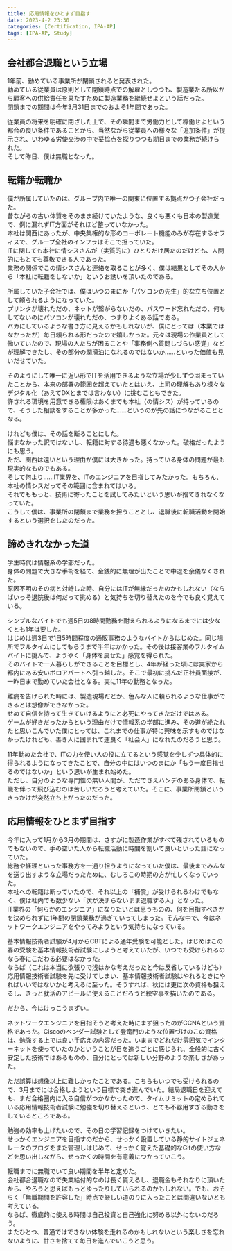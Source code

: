 ```yaml
---
title: 応用情報をひとまず目指す
date: 2023-4-2 23:30
categories: [Certification, IPA-AP]
tags: [IPA-AP, Study]
---
```


## 会社都合退職という立場

1年前、勤めている事業所が閉鎖されると発表された。  
勤めている従業員は原則として閉鎖時点での解雇としつつも、製造業たる所以から顧客への供給責任を果たすために製造業務を継続せよという話だった。  
閉鎖までの期間は今年3月31日までのおよそ1年間であった。

従業員の将来を明確に閉ざした上で、その瞬間まで労働力として稼働せよという都合の良い条件であることから、当然ながら従業員への様々な「追加条件」が提示され、いわゆる労使交渉の中で妥協点を探りつつも期日までの業務が続けられた。  
そして昨日、僕は無職となった。

## 転籍か転職か

僕が所属していたのは、グループ内で唯一の関東に位置する拠点かつ子会社だった。  
昔ながらの古い体質をそのまま続けていたような、良くも悪くも日本の製造業で、例に漏れずIT方面がそれほど整っていなかった。  
本社は関西にあったが、中央集権的な形のコーポレート機能のみが存在するオフィスで、グループ全社のインフラはそこで担っていた。  
ITに関しても本社に情シスさんが（実質的に）ひとりだけ居たのだけども、人間的にもとても尊敬できる人であった。  
業務の関係でこの情シスさんと連絡を取ることが多く、僕は結果としてその人から「本社に転籍をしないか」というお誘いを頂いたのである。

所属していた子会社では、僕はいつのまにか「パソコンの先生」的な立ち位置として頼られるようになっていた。  
プリンタが壊れただの、ネットが繋がらないだの、パスワード忘れただの、何もしてないのにパソコンが壊れただの、つまりよくある話である。  
バカにしているような書き方に見えるかもしれないが、僕にとっては（本業ではなかったが）毎日頼られる形だったので嬉しかった。元々は現場の作業員として働いていたので、現場の人たちが困ることや「事務側へ質問しづらい感覚」などが理解できたし、その部分の潤滑油になれるのではないか……といった価値も見いだせていた。

そのようにして唯一に近い形でITを活用できるような立場が少しずつ固まっていたことから、本来の部署の範囲を超えていたとはいえ、上司の理解もあり様々なデジタル化（あえてDXとまでは言わない）に挑むこともできた。  
許される環境を用意できる権限はあくまでも本社（の情シス）が持っているので、そうした相談をすることが多かった……というのが先の話につながることとなる。

けれども僕は、その話を断ることにした。  
悩まなかった訳ではないし、転籍に対する待遇も悪くなかった。破格だったようにも思う。  
ただ、関西は遠いという理由が僕には大きかった。持っている身体の問題が最も現実的なものでもある。  
そして何より……IT業界を、ITのエンジニアを目指してみたかった。もちろん、本社の情シスだってその範囲に含まれてはいる。  
それでももっと、技術に寄ったことを試してみたいという思いが捨てきれなくなっていた。  
こうして僕は、事業所の閉鎖まで業務を担うこととし、退職後に転職活動を開始するという選択をしたのだった。

## 諦めきれなかった道

学生時代は情報系の学部だった。  
身体の問題で大きな手術を経て、金銭的に無理が出たことで中退を余儀なくされた。  
原因不明のその病と対峙した時、自分にはITが無縁だったのかもしれない（ならばいっそ退院後は何だって挑める）と気持ちを切り替えたのを今でも良く覚えている。

シンプルなバイトでも週5日の8時間勤務を耐えられるようになるまでには少なくとも1年は要した。  
はじめは週3日で1日5時間程度の通販事務のようなバイトからはじめた。同じ場所でフルタイムにしてもらうまで半年はかかった。その後は接客業のフルタイムバイトに挑んで、ようやく「身体を戻せた」感覚を得られた。  
そのバイトで一人暮らしができることを目標とし、4年が経った頃には実家から都内にある安いボロアパートへ引っ越した。そこで最初に挑んだ正社員面接が、一昨日まで勤めていた会社となる。実に11年の勤務となった。

難病を告げられた時には、製造現場だとか、色んな人に頼られるような仕事ができるとは想像ができなかった。  
せめて自信を持って生きていけるようにと必死にやってきただけではある。  
ゲームが好きだったからという理由だけで情報系の学部に進み、その道が絶たれたと思いこんでいた僕にとっては、これまでの仕事が特に興味を示すものではなかったけれども、善き人に囲まれて運良く「社会人」になれたのだろうと思う。

11年勤めた会社で、ITの力を使い人の役に立てるという感覚を少しずつ具体的に得られるようになってきたことで、自分の中にはいつのまにか「もう一度目指せるのではないか」という思いが生まれ始めた。  
ただし、自分のような専門性の無い人間が、ただでさえハンデのある身体で、転職を伴って飛び込むのは苦しいだろうと考えていた。そこに、事業所閉鎖というきっかけが突然立ち上がったのだった。

## 応用情報をひとまず目指す

今年に入って1月から3月の期間は、さすがに製造作業がすべて残されているものでもないので、手の空いた人から転職活動に時間を割いて良いといった話になっていた。  
総務や経理といった事務方を一通り担うようになっていた僕は、最後までみんなを送り出すような立場だったために、むしろこの時期の方が忙しくなっていった。  
本社への転籍は断っていたので、それ以上の「補償」が受けられるわけでもなく、僕は社内でも数少ない「次が決まらないまま退職する人」となった。  
IT業界の「何らかのエンジニア」になりたいとは思うものの、何を目指すべきかを決められずに1年間の閉鎖業務が過ぎていってしまった。そんな中で、今はネットワークエンジニアをやってみようという気持ちになっている。

基本情報技術者試験が4月からCBTによる通年受験を可能とした。はじめはこの春の受験を基本情報技術者試験にしようと考えていたが、いつでも受けられるのなら春にこだわる必要はなかった。  
ならば（これは本当に欲張りで浅はかな考えだったと今は反省しているけども）応用情報技術者試験を先に受けてしまい、基本情報技術者試験はやれるときにやればいいではないかと考えるに至った。そうすれば、秋には更に次の資格も狙えるし、きっと就活のアピールに使えることだろうと絵空事を描いたのである。

だから、今はけっこうまずい。

ネットワークエンジニアを目指そうと考えた時にまず狙ったのがCCNAという資格であった。Ciscoのベンダー試験として登竜門のような位置づけのこの資格は、勉強する上では良い手応えの内容だった。いままでどれだけ雰囲気でインターネットを使っていたのかということが日を追うごとに感じられ、全般的に古く安定した技術ではあるものの、自分にとっては新しい分野のような楽しさがあった。

ただ誤算は想像以上に難しかったことである。こちらもいつでも受けられるので、3月までには合格しようという目標で突き進んでいた。結局退職日を迎えても、まだ合格圏内に入る自信がつかなかったので、タイムリミットの定められている応用情報技術者試験に勉強を切り替えるという、とても不器用すぎる動きをしているところである。

勉強の効率も上げたいので、その日の学習記録をつけていきたい。  
せっかくエンジニアを目指すのだから、せっかく設置している静的サイトジェネレータのブログをまた管理しはじめて、せっかく覚えた基礎的なGitの使い方などを思い出しながら、せっかくの時間を有意義につかっていこう。

転職までに無職でいて良い期間を半年と定めた。  
会社都合退職なので失業給付的なのは長く貰えるし、退職金もそれなりに頂いたから、やろうと思えばもっとゆったりしていられるのかもしれない。でも、おそらく「無職期間を許容した」時点で厳しい道のりに入ったことは間違いないとも考えている。  
ならば、徹底的に使える時間は自己投資と自己強化に努める以外にないのだろう。  
またひとつ、普通ではできない体験を走れるのかもしれないという楽しさを忘れないように、甘さを捨てて毎日を進んでいこうと思う。